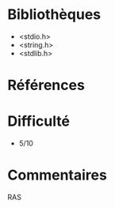 # Bibliothèques

-   <stdio.h>
-   <string.h>
-   <stdlib.h>

# Références

# Difficulté

-   5/10

# Commentaires

RAS
